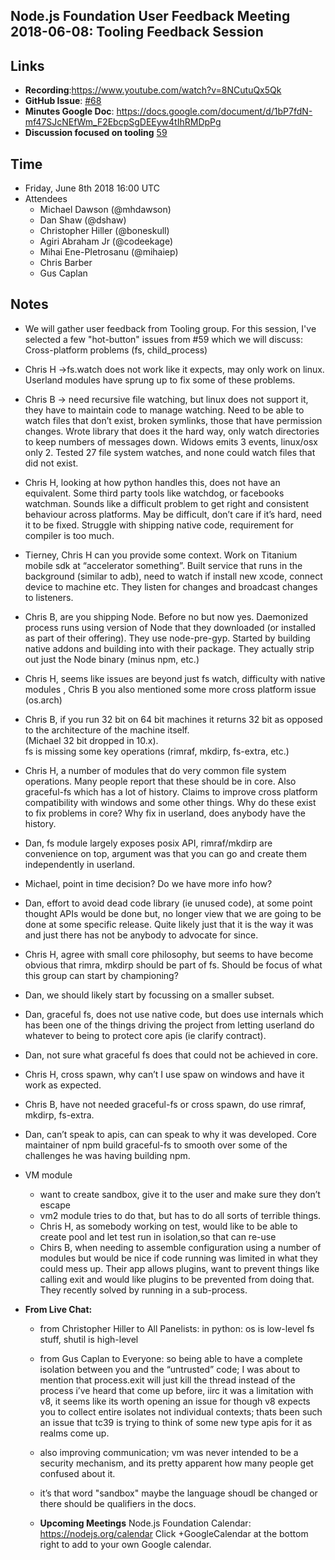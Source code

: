 ## Node.js Foundation User Feedback Meeting 2018-06-08: Tooling Feedback Session

## Links

* **Recording**:https://www.youtube.com/watch?v=8NCutuQx5Qk 
* **GitHub Issue**: [#68](https://github.com/nodejs/user-feedback/issues/68)
* **Minutes Google Doc**: https://docs.google.com/document/d/1bP7fdN-mf47SJcNEfWm_F2EbcpSgDEEyw4tIhRMDpPg
* **Discussion focused on tooling** [59](https://github.com/nodejs/user-feedback/issues/59) 

## Time
* Friday, June 8th 2018 16:00 UTC
* Attendees
  * Michael Dawson (@mhdawson)
  * Dan Shaw (@dshaw)
  * Christopher Hiller (@boneskull)
  * Agiri Abraham Jr (@codeekage)
  * Mihai Ene-PIetrosanu (@mihaiep)
  * Chris Barber
  * Gus Caplan
 
## Notes
* We will gather user feedback from Tooling group. For this session, I've selected a few "hot-button" issues from #59 
  which we will   discuss:
  Cross-platform problems (fs, child_process)
* Chris H ->fs.watch does not work like it expects, may only work on linux. Userland modules have sprung up to fix some
  of these  problems.
* Chris B -> need recursive file watching, but linux does not support it, they have to maintain code to manage watching.
  Need to be able to watch files that don’t exist, broken symlinks, those that have permission changes.  Wrote library 
  that does it the hard way, only watch directories to keep numbers of messages down.  Widows emits 3 events, 
  linux/osx only 2. Tested 27 file system watches, and none could watch files that did not exist.
* Chris H, looking at how python handles this, does not have an equivalent. Some third party tools like watchdog, 
  or facebooks watchman.  Sounds like a difficult problem to get right and consistent behaviour across platforms. 
  May be difficult, don’t care if it’s hard, need it to be fixed.  Struggle with shipping native code, requirement 
  for compiler is too much. 
* Tierney, Chris H can you provide some context.  Work on Titanium mobile sdk at “accelerator something”. 
  Built service that runs in the background (similar to adb), need to watch if install new xcode, connect device to machine etc. 
  They listen for changes and broadcast changes to listeners.
* Chris B, are you shipping Node.  Before no but now yes. Daemonized process runs using version of Node that they 
  downloaded (or installed as part of their offering).  They use node-pre-gyp.  Started by building native addons 
  and building into with their package.   They actually strip out just the Node binary (minus npm, etc.)
* Chris H, seems like issues are beyond just fs watch, difficulty with native modules , Chris B you also mentioned
  some more cross platform issue (os.arch)
* Chris B, if you run 32 bit on 64 bit machines it returns 32 bit as opposed to the architecture of the machine itself.  
  (Michael 32 bit dropped in 10.x).  
  fs is missing some key operations (rimraf, mkdirp, fs-extra, etc.)
* Chris H, a number of modules that do very common file system operations.  Many people report that these should be in core. 
  Also graceful-fs which has a lot of history. Claims to improve cross platform compatibility with windows and some other things. 
  Why do these exist to fix problems in core?  Why fix in userland, does anybody have the history.
* Dan, fs module largely exposes posix API, rimraf/mkdirp are convenience on top, argument was that you can go and create 
  them independently in userland.
* Michael, point in time decision? Do we have more info how? 
* Dan, effort to avoid dead code library (ie unused code), at some point thought APIs would be done but,
  no longer view that we are going to be done at some specific release.  Quite likely just that it is the way it was and just
  there has not be anybody to advocate for since.
* Chris H, agree with small core philosophy, but seems to have become obvious that rimra, mkdirp should be part of fs. 
  Should be focus of what this group can start by championing?
* Dan, we should likely start by focussing on a smaller subset.
* Dan, graceful fs, does not use native code, but does use internals which has been one of the things driving the project
  from letting userland do whatever to being to protect core apis (ie clarify contract).
* Dan, not sure what graceful fs does that could not be achieved in core.
* Chris H, cross spawn, why can’t I use spaw on windows and have it work as expected.
* Chris B, have not needed graceful-fs or cross spawn, do use rimraf, mkdirp, fs-extra.
* Dan, can’t speak to apis, can can speak to why it was developed. Core maintainer of npm
build graceful-fs to smooth over some of the challenges he was having building npm. 

* VM module
  * want to create sandbox, give it to the user and make sure they don’t escape
  * vm2 module tries to do that, but has to do all sorts of terrible things.  
  * Chris H, as somebody working on test, would like to be able to create pool and let test run in isolation,so that can re-use
  * Chirs B, when needing to assemble configuration using a number of modules but would be nice if code running was limited in what they could mess up. Their app allows plugins, want to prevent things like calling exit and would like plugins to be prevented from doing that.  They recently solved by running in a sub-process.  
   
* **From Live Chat:** 
    * from Christopher Hiller to All Panelists: in python: os is low-level fs stuff, shutil is high-level
    * from Gus Caplan to Everyone: so being able to have a complete isolation between you and the 
      “untrusted” code; I was about to mention that process.exit will just kill the thread instead of the process
      i’ve heard that come up before, iirc it was a limitation with v8, it seems like its worth opening an issue
      for though v8 expects you to collect entire isolates not individual contexts;
      thats been such an issue that tc39 is trying to think of some new type apis for it
      as realms come up.
    * also improving communication; vm was never intended to be a security mechanism, 
      and its pretty apparent how many people get confused about it. 
    * it’s that word "sandbox" maybe the language shoudl be changed or there should be qualifiers in the docs.

  * **Upcoming Meetings**
    Node.js Foundation Calendar: https://nodejs.org/calendar
    Click +GoogleCalendar at the bottom right to add to your own Google calendar.
    
